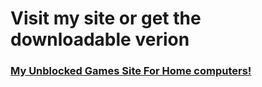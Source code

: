 <html>
    <body>
        <h1>Visit my site or get the downloadable verion</h1>
        <h3><a class="link" href="https://toygoldenfreddy.github.io/Unblocked-Games-Infinite/Index.html">My Unblocked Games Site For Home computers!</a></h3>
        <h3><a class="link" href="https://www.mediafire.com/folder/lt589dj5bktfe/Lanchers+Unblocked+Games"></a></h3>
        <h3><a class="link" href=""></a></h3>
        <h3><a class="link" href=""></a></h3>
        <h3><a class="link" href=""></a></h3>
        <h3><a class="link" href=""></a></h3>
        <h3><a class="link" href=""></a></h3>
    </body>
</html>

